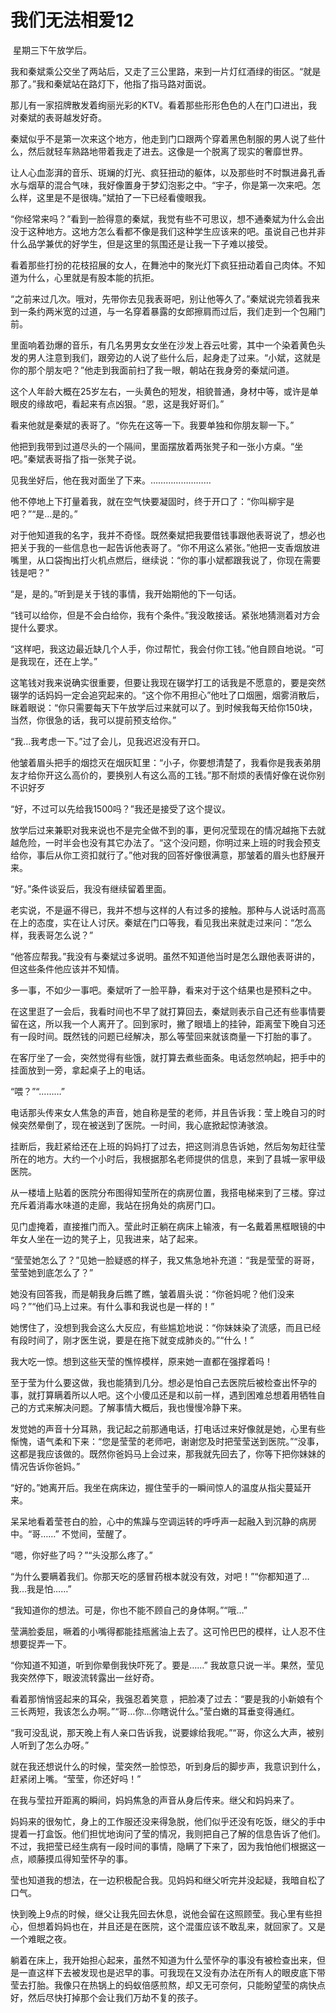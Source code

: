 # 我们无法相爱12

 星期三下午放学后。

我和秦斌乘公交坐了两站后，又走了三公里路，来到一片灯红酒绿的街区。“就是那了。”我和秦斌站在路灯下，他指了指马路对面说。

那儿有一家招牌散发着绚丽光彩的KTV。看着那些形形色色的人在门口进出，我对秦斌的表哥越发好奇。

秦斌似乎不是第一次来这个地方，他走到门口跟两个穿着黑色制服的男人说了些什么，然后就轻车熟路地带着我走了进去。这像是一个脱离了现实的奢靡世界。

让人心血澎湃的音乐、斑斓的灯光、疯狂扭动的躯体，以及那些时不时飘进鼻孔香水与烟草的混合气味，我好像置身于梦幻泡影之中。“宇子，你是第一次来吧。怎么样，这里是不是很嗨。”斌拍了一下已经看傻眼我。

“你经常来吗？”看到一脸得意的秦斌，我觉有些不可思议，想不通秦斌为什么会出没于这种地方。这地方怎么看都不像是我们这种学生应该来的吧。虽说自己也并非什么品学兼优的好学生，但是这里的氛围还是让我一下子难以接受。

看着那些打扮的花枝招展的女人，在舞池中的聚光灯下疯狂扭动着自己肉体。不知道为什么，心里就是有股本能的抗拒。

“之前来过几次。哦对，先带你去见我表哥吧，别让他等久了。”秦斌说完领着我来到一条约两米宽的过道，与一名穿着暴露的女郎擦肩而过后，我们走到一个包厢门前。

里面响着劲爆的音乐，有几名男男女女坐在沙发上吞云吐雾，其中一个染着黄色头发的男人注意到我们，跟旁边的人说了些什么后，起身走了过来。“小斌，这就是你的那个朋友吧？”他走到我面前扫了我一眼，朝站在我身旁的秦斌问道。

这个人年龄大概在25岁左右，一头黄色的短发，相貌普通，身材中等，或许是单眼皮的缘故吧，看起来有点凶狠。“恩，这是我好哥们。”

看来他就是秦斌的表哥了。“你先在这等一下。我要单独和你朋友聊一下。”

他把到我带到过道尽头的一个隔间，里面摆放着两张凳子和一张小方桌。“坐吧。”秦斌表哥指了指一张凳子说。

见我坐好后，他在我对面坐了下来。……………………

他不停地上下打量着我，就在空气快要凝固时，终于开口了：“你叫柳宇是吧？”“是…是的。”

对于他知道我的名字，我并不奇怪。既然秦斌把我要借钱事跟他表哥说了，想必也把关于我的一些信息也一起告诉他表哥了。“你不用这么紧张。”他把一支香烟放进嘴里，从口袋掏出打火机点燃后，继续说：“你的事小斌都跟我说了，你现在需要钱是吧？”

“是，是的。”听到是关于钱的事情，我开始期他的下一句话。

“钱可以给你，但是不会白给你，我有个条件。”我没敢接话。紧张地猜测着对方会提什么要求。

“这样吧，我这边最近缺几个人手，你过帮忙，我会付你工钱。”他自顾自地说。“可是我现在，还在上学。”

这笔钱对我来说确实很重要，但要让我现在辍学打工的话我是不愿意的，要是突然辍学的话妈妈一定会追究起来的。“这个你不用担心”他吐了口烟圈，烟雾消散后，眯着眼说：“你只需要每天下午放学后过来就可以了。到时候我每天给你150块，当然，你很急的话，我可以提前预支给你。”

“我…我考虑一下。”过了会儿，见我迟迟没有开口。

他皱着眉头把手的烟捻灭在烟灰缸里：“小子，你要想清楚了，我看你是我表弟朋友才给你开这么高价的，要换别人有这么高的工钱。”那不耐烦的表情好像在说你别不识好歹

“好，不过可以先给我1500吗？”我还是接受了这个提议。

放学后过来兼职对我来说也不是完全做不到的事，更何况莹现在的情况越拖下去就越危险，一时半会也没有其它办法了。“这个没问题，你明过来上班的时我会预支给你，事后从你工资扣就行了。”他对我的回答好像很满意，那皱着的眉头也舒展开来。

“好。”条件谈妥后，我没有继续留着里面。

老实说，不是逼不得已，我并不想与这样的人有过多的接触。那种与人说话时高高在上的态度，实在让人讨厌。秦斌在门口等我，看见我出来就走过来问：“怎么样，我表哥怎么说？”

“他答应帮我。”我没有与秦斌过多说明。虽然不知道他当时是怎么跟他表哥讲的，但这些条件他应该并不知情。

多一事，不如少一事吧。秦斌听了一脸平静，看来对于这个结果也是预料之中。

在这里逛了一会后，我看时间也不早了就打算回去，秦斌则表示自己还有些事情要留在这，所以我一个人离开了。回到家时，撇了眼墙上的挂钟，距离莹下晚自习还有一段时间。既然钱的问题已经解决，那么等莹回来就该商量一下打胎的事了。

在客厅坐了一会，突然觉得有些饿，就打算去煮些面条。电话忽然响起，把手中的挂面放到一旁，拿起桌子上的电话。

“喂？”“………”

电话那头传来女人焦急的声音，她自称是莹的老师，并且告诉我：莹上晚自习的时候突然晕倒了，现在被送到了医院。一时间，我心底掀起惊涛骇浪。

挂断后，我赶紧给还在上班的妈妈打了过去，把这则消息告诉她，然后匆匆赶往莹所在的地方。大约一个小时后，我根据那名老师提供的信息，来到了县城一家甲级医院。

从一楼墙上贴着的医院分布图得知莹所在的病房位置，我搭电梯来到了三楼。穿过充斥着消毒水味道的走廊，我站在拐角处的病房门口。

见门虚掩着，直接推门而入。莹此时正躺在病床上输液，有一名戴着黑框眼镜的中年女人坐在一边的凳子上，见我进来，站了起来。

“莹莹她怎么了？”见她一脸疑惑的样子，我又焦急地补充道：“我是莹莹的哥哥，莹莹她到底怎么了？”

她没有回答我，而是朝我身后瞧了瞧，皱着眉头说：“你爸妈呢？他们没来吗？”“他们马上过来。有什么事和我说也是一样的！”

她愣住了，没想到我会这么大反应，有些尴尬地说：“你妹妹染了流感，而且已经有段时间了，刚才医生说，要是在拖下就变成肺炎的。”“什么！”

我大吃一惊。想到这些天莹的憔悴模样，原来她一直都在强撑着吗！

至于莹为什么要这做，我也能猜到几分。想必是怕自己去医院后被检查出怀孕的事，就打算瞒着所以人吧。这个小傻瓜还是和以前一样，遇到困难总想着用牺牲自己的方式来解决问题。了解事情大概后，我也慢慢冷静下来。

发觉她的声音十分耳熟，我记起之前那通电话，打电话过来好像就是她，心里有些惭愧，语气柔和下来：“您是莹莹的老师吧，谢谢您及时把莹莹送到医院。”“没事，这都是我应该做的。既然你爸妈马上会过来，那我就先回去了，你等下把你妹妹的情况告诉你爸妈。”

“好的。”她离开后。我坐在病床边，握住莹手的一瞬间惊人的温度从指尖蔓延开来。

呆呆地看着莹苍白的脸，心中的焦躁与空调运转的呼呼声一起融入到沉静的病房中。“哥……” 不觉间，莹醒了。

“嗯，你好些了吗？”“头没那么疼了。”

“为什么要瞒着我们。你那天吃的感冒药根本就没有效，对吧！”“你都知道了…我…我是怕……”

“我知道你的想法。可是，你也不能不顾自己的身体啊。”“哦…”

莹满脸委屈，噘着的小嘴得都能挂瓶酱油上去了。这可怜巴巴的模样，让人忍不住想要捉弄一下。

“你知道不知道，听到你晕倒我快吓死了。要是……” 我故意只说一半。果然，莹见我突然停下，眼波流转露出一丝好奇。

看着那悄悄竖起来的耳朵，我强忍着笑意 ，把脸凑了过去：“要是我的小新娘有个三长两短，我该怎么办啊。”“哥…你…你瞎说什么。”莹白嫩的耳垂变得通红。

“我可没乱说，那天晚上有人亲口告诉我，说要嫁给我呢。”“哥，你这么大声，被别人听到了怎么办呀。”

就在我还想说什么的时候，莹突然一脸惊恐，听到身后的脚步声，我意识到什么，赶紧闭上嘴。“莹莹，你还好吗！”

在我与莹拉开距离的瞬间，妈妈焦急的声音从身后传来。继父和妈妈来了。

妈妈来的很匆忙，身上的工作服还没来得急脱，他们似乎还没有吃饭，继父的手中提着一打盒饭。他们担忧地询问了莹的情况，我则把自己了解的信息告诉了他们。不过，我把莹已经生病有一段时间的事情，隐瞒了下来了，因为我怕他们根据这一点，顺藤摸瓜得知莹怀孕的事。

莹也知道我的想法，在一边积极配合我。见妈妈和继父听完并没起疑，我暗自松了口气。

快到晚上9点的时候，继父让我先回去休息，说他会留在这照顾莹。我心里有些担心，但想着妈妈也在，并且还是在医院，这个混蛋应该不敢乱来，就回家了。又是一个难眠之夜。

躺着在床上，我开始担心起来，虽然不知道为什么莹怀孕的事没有被检查出来，但是一直这样下去被发现也是迟早的事。可我现在又没有办法在所有人的眼皮底下带莹去打胎。我像只在热锅上的蚂蚁倍感煎熬，却又无可奈何，只能盼望莹的病快点好，然后尽快打掉那个会让我们万劫不复的孩子。

  

 